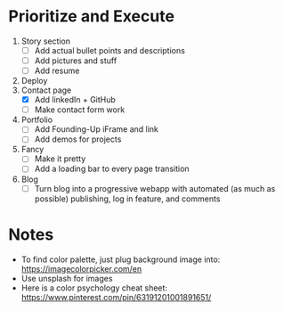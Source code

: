 # Prioritize and Execute
1. Story section
    - [ ] Add actual bullet points and descriptions
    - [ ] Add pictures and stuff
    - [ ] Add resume
2. Deploy
3. Contact page
    - [x] Add linkedIn + GitHub
    - [ ] Make contact form work
4. Portfolio
    - [ ] Add Founding-Up iFrame and link
    - [ ] Add demos for projects
5. Fancy
    - [ ] Make it pretty
    - [ ] Add a loading bar to every page transition
6. Blog
    - [ ] Turn blog into a progressive webapp with automated (as much as possible) publishing, log in feature, and comments

# Notes
- To find color palette, just plug background image into: https://imagecolorpicker.com/en
- Use unsplash for images
- Here is a color psychology cheat sheet: https://www.pinterest.com/pin/63191201001891651/
